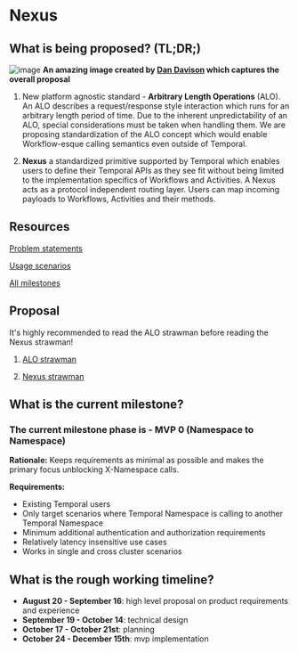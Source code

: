 # Nexus

## What is being proposed? (TL;DR;)

![image](https://user-images.githubusercontent.com/27736122/196280592-68234007-95d2-4d94-8b21-4b7a068f3677.png)
**An amazing image created by [Dan Davison](https://github.com/dandavison) which captures the overall proposal**

1. New platform agnostic standard - **Arbitrary Length Operations** (ALO). An ALO describes a request/response style interaction which runs for an arbitrary length period of time. Due to the inherent unpredictability of an ALO, special considerations must be taken when handling them. We are proposing standardization of the ALO concept which would enable Workflow-esque calling semantics even outside of Temporal.

1. **Nexus** a standardized primitive supported by Temporal which enables users to define their Temporal APIs as they see fit without being limited to the implementation specifics of Workflows and Activities. A Nexus acts as a protocol independent routing layer. Users can map incoming payloads to Workflows, Activities and their methods.

## Resources

[Problem statements](./problem-statements.md)

[Usage scenarios](./usage-scenarios.md)

[All milestones](./milestones.md)

## Proposal

It's highly recommended to read the ALO strawman before reading the Nexus strawman!

1. [ALO strawman](./alo-strawman.md)

1. [Nexus strawman](./nexus-strawman.md)


## What is the current milestone?

### The current milestone phase is - MVP 0 (Namespace to Namespace)

**Rationale:** Keeps requirements as minimal as possible and makes the primary focus unblocking X-Namespace calls.

**Requirements:**

* Existing Temporal users
* Only target scenarios where Temporal Namespace is calling to another Temporal Namespace
* Minimum additional authentication and authorization requirements
* Relatively latency insensitive use cases
* Works in single and cross cluster scenarios

## What is the rough working timeline?

- **August 20 - September 16**: high level proposal on product requirements and experience
- **September 19 - October 14**: technical design
- **October 17 - October 21st**: planning
- **October 24 - December 15th**: mvp implementation
